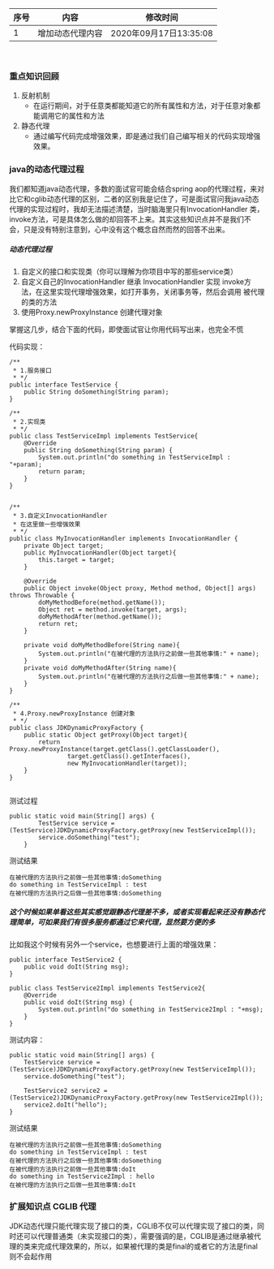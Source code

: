| 序号 | 内容 | 修改时间 |
|----|----|------|
| 1  |   增加动态代理内容 | 2020年09月17日13:35:08 |
<br>

### 重点知识回顾
1. 反射机制
   - 在运行期间，对于任意类都能知道它的所有属性和方法，对于任意对象都能调用它的属性和方法
2. 静态代理
   - 通过编写代码完成增强效果，即是通过我们自己编写相关的代码实现增强效果。


### java的动态代理过程

我们都知道java动态代理，多数的面试官可能会结合spring aop的代理过程，来对比它和cglib动态代理的区别，二者的区别我是记住了，可是面试官问我java动态代理的实现过程时，我却无法描述清楚，当时脑海里只有InvocationHandler 类，invoke方法，可是具体怎么做的却回答不上来。其实这些知识点并不是我们不会，只是没有特别注意到，心中没有这个概念自然而然的回答不出来。

##### 动态代理过程
1. 自定义的接口和实现类（你可以理解为你项目中写的那些service类）
2. 自定义自己的InvocationHandler 继承 InvocationHandler 实现 invoke方法，在这里实现代理增强效果，如打开事务，关闭事务等，然后会调用 被代理的类的方法
3. 使用Proxy.newProxyInstance 创建代理对象

掌握这几步，结合下面的代码，即使面试官让你用代码写出来，也完全不慌

代码实现：

```
/**
 * 1.服务接口
 * */
public interface TestService {
    public String doSomething(String param);
}

/**
 * 2.实现类
 * */
public class TestServiceImpl implements TestService{
    @Override
    public String doSomething(String param) {
        System.out.println("do something in TestServiceImpl : "+param);
        return param;
    }
}


/**
 * 3.自定义InvocationHandler
 * 在这里做一些增强效果
 * */
public class MyInvocationHandler implements InvocationHandler {
    private Object target;
    public MyInvocationHandler(Object target){
        this.target = target;
    }

    @Override
    public Object invoke(Object proxy, Method method, Object[] args) throws Throwable {
        doMyMethodBefore(method.getName());
        Object ret = method.invoke(target, args);
        doMyMethodAfter(method.getName());
        return ret;
    }

    private void doMyMethodBefore(String name){
        System.out.println("在被代理的方法执行之前做一些其他事情:" + name);
    }
    private void doMyMethodAfter(String name){
        System.out.println("在被代理的方法执行之后做一些其他事情:" + name);
    }
}

/**
 * 4.Proxy.newProxyInstance 创建对象
 * */
public class JDKDynamicProxyFactory {
    public static Object getProxy(Object target){
        return Proxy.newProxyInstance(target.getClass().getClassLoader(),
                target.getClass().getInterfaces(),
                new MyInvocationHandler(target));
    }
}


```

测试过程

```
public static void main(String[] args) {
        TestService service = (TestService)JDKDynamicProxyFactory.getProxy(new TestServiceImpl());
        service.doSomething("test");
    }
```

测试结果

```
在被代理的方法执行之前做一些其他事情:doSomething
do something in TestServiceImpl : test
在被代理的方法执行之后做一些其他事情:doSomething
```

##### 这个时候如果单看这些其实感觉跟静态代理差不多，或者实现看起来还没有静态代理简单，可如果我们有很多服务都通过它来代理，显然要方便的多
比如我这个时候有另外一个service，也想要进行上面的增强效果：

```
public interface TestService2 {
    public void doIt(String msg);
}

public class TestService2Impl implements TestService2{
    @Override
    public void doIt(String msg) {
        System.out.println("do something in TestService2Impl : "+msg);
    }
}
```
测试内容：

```
public static void main(String[] args) {
    TestService service = (TestService)JDKDynamicProxyFactory.getProxy(new TestServiceImpl());
    service.doSomething("test");

    TestService2 service2 = (TestService2)JDKDynamicProxyFactory.getProxy(new TestService2Impl());
    service2.doIt("hello");
}
```
测试结果

```
在被代理的方法执行之前做一些其他事情:doSomething
do something in TestServiceImpl : test
在被代理的方法执行之后做一些其他事情:doSomething
在被代理的方法执行之前做一些其他事情:doIt
do something in TestService2Impl : hello
在被代理的方法执行之后做一些其他事情:doIt
```

### 扩展知识点 CGLIB 代理

JDK动态代理只能代理实现了接口的类，CGLIB不仅可以代理实现了接口的类，同时还可以代理普通类（未实现接口的类），需要强调的是，CGLIB是通过继承被代理的类来完成代理效果的，所以，如果被代理的类是final的或者它的方法是final则不会起作用




